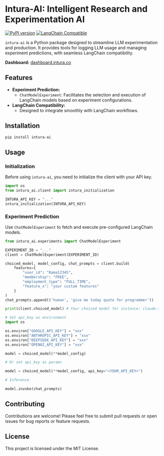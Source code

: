 # Intura-AI: Intelligent Research and Experimentation AI

[![PyPI version](https://badge.fury.io/py/intura-ai.svg)](https://badge.fury.io/py/intura-ai) 
[![LangChain Compatible](https://img.shields.io/badge/LangChain-Compatible-blue)](https://python.langchain.com/docs/get_started/introduction.html)


`intura-ai` is a Python package designed to streamline LLM experimentation and production. It provides tools for logging LLM usage and managing experiment predictions, with seamless LangChain compatibility.

**Dashboard:** [dashboard.intura.co](https://intura-dashboard-566556985624.asia-southeast2.run.app)

## Features

* **Experiment Prediction:**
    * `ChatModelExperiment`: Facilitates the selection and execution of LangChain models based on experiment configurations.
* **LangChain Compatibility:**
    * Designed to integrate smoothly with LangChain workflows.

## Installation

```bash
pip install intura-ai
```

## Usage

### Initialization
Before using `intura-ai`, you need to initialize the client with your API key.
```python
import os
from intura_ai.client import intura_initialization

INTURA_API_KEY = "..."
intura_initialization(INTURA_API_KEY)
```

### Experiment Prediction
Use `ChatModelExperiment` to fetch and execute pre-configured LangChain models.

```python
from intura_ai.experiments import ChatModelExperiment

EXPERIMENT_ID = "..."
client = ChatModelExperiment(EXPERIMENT_ID)

choiced_model, model_config, chat_prompts = client.build(
    features={
        "user_id": "Rama12345", 
        "membership": "FREE", 
        "employment_type": "FULL_TIME",
        "feature_x": "your custom features"
    }
)
chat_prompts.append(('human', 'give me today quote for programmer'))

print(client.choiced_model) # Your choiced model for instance: claude-3-5-sonnet-20240620

# Set api_key as environment 
import os

os.environ["GOOGLE_API_KEY"] = "xxx"
os.environ["ANTHROPIC_API_KEY"] = "xxx"
os.environ["DEEPSEEK_API_KEY"] = "xxx"
os.environ["OPENAI_API_KEY"] = "xxx"

model = choiced_model(**model_config)

# Or set api_key as params

model = choiced_model(**model_config, api_key="<YOUR_API_KEY>")

# Inference

model.invoke(chat_prompts)
```

## Contributing
Contributions are welcome! Please feel free to submit pull requests or open issues for bug reports or feature requests.

## License
This project is licensed under the MIT License.